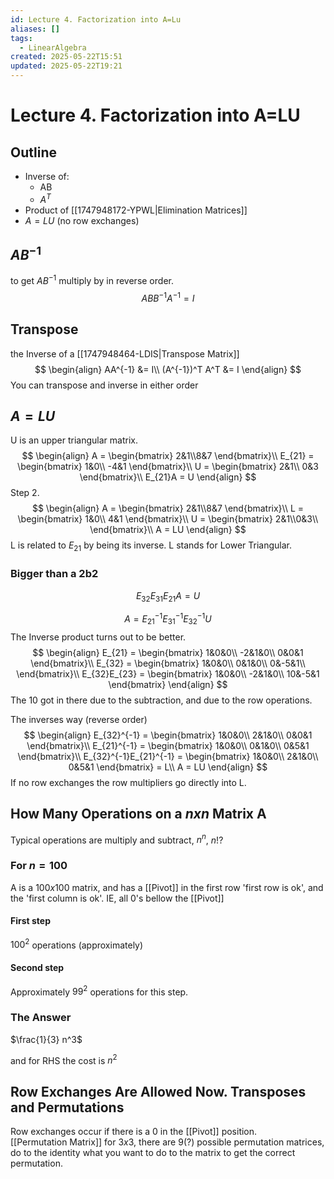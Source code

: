 ```yaml
---
id: Lecture 4. Factorization into A=Lu
aliases: []
tags:
  - LinearAlgebra
created: 2025-05-22T15:51
updated: 2025-05-22T19:21
---
```


# Lecture 4. Factorization into A=LU
## Outline
- Inverse of:
  - AB
  - $A^T$
- Product of [[1747948172-YPWL|Elimination Matrices]]
- $A=LU$ (no row exchanges)
## $AB^{-1}$
to get $AB^{-1}$ multiply by in reverse order.
$$
ABB^{-1}A^{-1} = I
$$
## Transpose
the Inverse of a [[1747948464-LDIS|Transpose Matrix]]
$$
\begin{align}
AA^{-1} &= I\\
(A^{-1})^T A^T &= I
\end{align}
$$
You can transpose and inverse in either order
## $A=LU$
U is an upper triangular matrix.
$$
\begin{align}
A = \begin{bmatrix}
2&1\\8&7
\end{bmatrix}\\
E_{21} = \begin{bmatrix}
1&0\\
-4&1
\end{bmatrix}\\
U = \begin{bmatrix}
2&1\\
0&3
\end{bmatrix}\\
E_{21}A = U
\end{align}
$$
Step 2.
$$
\begin{align}
A = \begin{bmatrix}
2&1\\8&7
\end{bmatrix}\\
L = \begin{bmatrix}
1&0\\
4&1
\end{bmatrix}\\
U = \begin{bmatrix}
2&1\\0&3\\
\end{bmatrix}\\
A = LU
\end{align}
$$
L is related to $E_{21}$ by being its inverse. L stands for Lower Triangular.

### Bigger than a 2b2

$$
E_{32}E_{31}E_{21}A=U
$$

$$
A = E_{21}^{-1}E_{31}^{-1}E_{32}^{-1}U
$$
The Inverse product turns out to be better.
$$
\begin{align}
E_{21} = \begin{bmatrix}
1&0&0\\
-2&1&0\\
0&0&1
\end{bmatrix}\\
E_{32} = \begin{bmatrix}
1&0&0\\
0&1&0\\
0&-5&1\\
\end{bmatrix}\\
E_{32}E_{23} = \begin{bmatrix}
1&0&0\\
-2&1&0\\
10&-5&1
\end{bmatrix}
\end{align}
$$
The 10 got in there due to the subtraction, and due to the row operations.

The inverses way (reverse order)
$$
\begin{align}
E_{32}^{-1} = \begin{bmatrix}
1&0&0\\
2&1&0\\
0&0&1
\end{bmatrix}\\
E_{21}^{-1} = \begin{bmatrix}
1&0&0\\
0&1&0\\
0&5&1
\end{bmatrix}\\
E_{32}^{-1}E_{21}^{-1} = \begin{bmatrix}
1&0&0\\
2&1&0\\
0&5&1
\end{bmatrix} = L\\
A = LU
\end{align}
$$
If no row exchanges the row multipliers go directly into L.
## How Many Operations on a $nxn$ Matrix A
Typical operations are multiply and subtract, $n^n$, $n!$?
### For $n=100$
A is a $100x100$ matrix, and has a [[Pivot]] in the first row 'first row is ok', and the 'first column is ok'. IE, all 0's bellow the [[Pivot]]
#### First step
$100^2$ operations (approximately)
#### Second step
 Approximately $99^2$ operations for this step.
### The Answer
$\frac{1}{3} n^3$

and for RHS the cost is $n^2$
## Row Exchanges Are Allowed Now. Transposes and Permutations
Row exchanges occur if there is a 0 in the [[Pivot]] position.\
[[Permutation Matrix]] for $3x3$, there are 9(?) possible permutation matrices, do to the identity what you want to do to the matrix to get the correct permutation.
